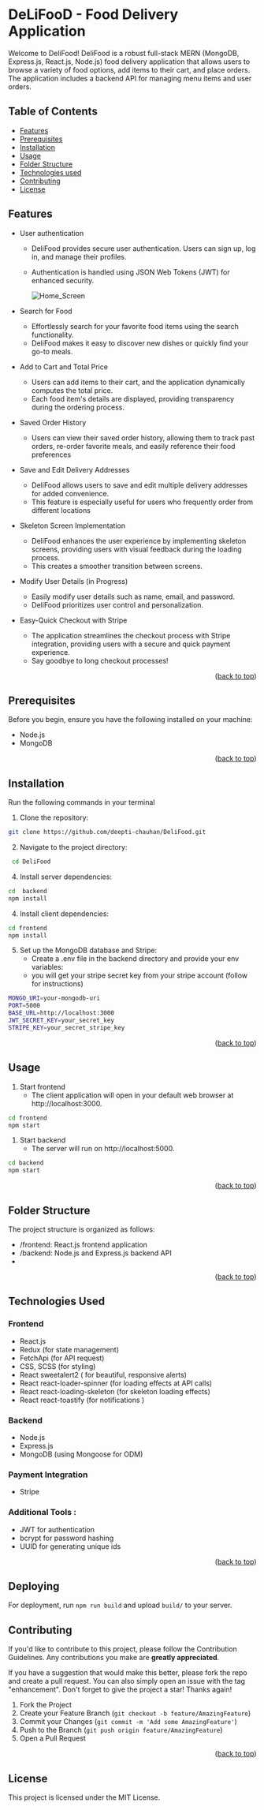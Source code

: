 <a name="readme-top"></a>


# DeLiFooD - Food Delivery Application
Welcome to DeliFood! DeliFood is a robust full-stack MERN (MongoDB, Express.js, React.js, Node.js) food delivery application that allows users to browse a variety of food options, add items to their cart, and place orders. The application includes a backend API for managing menu items and user orders.


## Table of Contents

-  <a href="#Features">Features</a>
-  <a href="#Prerequisites">Prerequisites</a>
-  <a href="#Installation">Installation</a>
-  <a href="#Usage">Usage</a>
-  <a href="#Folder-Structure">Folder Structure</a>
-  <a href="#Technologies-used">Technologies used</a>
-  <a href="#Contributing">Contributing</a>
-  <a href="#License">License</a>
  
## Features  

- User authentication

  * DeliFood provides secure user authentication. Users can sign up, log in, and manage their profiles.
  * Authentication is handled using JSON Web Tokens (JWT) for enhanced security.
 
    ![Home_Screen](https://github.com/deepti-chauhan/DeliFood/assets/76423762/d5f46fff-0916-4e76-8012-c52114296a1d)


- Search for Food
  
  * Effortlessly search for your favorite food items using the search functionality.
  * DeliFood makes it easy to discover new dishes or quickly find your go-to meals.

- Add to Cart and Total Price
  
  * Users can add items to their cart, and the application dynamically computes the total price.
  * Each food item's details are displayed, providing transparency during the ordering process.

- Saved Order History
  
  * Users can view their saved order history, allowing them to track past orders, re-order favorite meals, and easily reference their food preferences

- Save and Edit Delivery Addresses
  
  * DeliFood allows users to save and edit multiple delivery addresses for added convenience.
  * This feature is especially useful for users who frequently order from different locations

- Skeleton Screen Implementation
  
  * DeliFood enhances the user experience by implementing skeleton screens, providing users with visual feedback during the loading process.
  * This creates a smoother transition between screens.

- Modify User Details (in Progress)
  
  * Easily modify user details such as name, email, and password.
  * DeliFood prioritizes user control and personalization.

- Easy-Quick Checkout with Stripe
  
  * The application streamlines the checkout process with Stripe integration, providing users with a secure and quick payment experience.
  * Say goodbye to long checkout processes!

<p align="right">(<a href="#readme-top">back to top</a>)</p>

## Prerequisites

Before you begin, ensure you have the following installed on your machine:
- Node.js
- MongoDB
<p align="right">(<a href="#readme-top">back to top</a>)</p>

## Installation

Run the following commands in your terminal


1. Clone the repository:
```bash
git clone https://github.com/deepti-chauhan/DeliFood.git
```
2. Navigate to the project directory:
```bash
 cd DeliFood
```
   
4. Install server dependencies:
```bash
cd  backend
npm install
```

4. Install client dependencies:
```bash
cd frontend
npm install
```

5. Set up the MongoDB database and Stripe:
   - Create a .env file in the backend directory and provide your env variables:
   - you will get your stripe secret key from your stripe account (follow for instructions)
```bash
MONGO_URI=your-mongodb-uri
PORT=5000
BASE_URL=http://localhost:3000
JWT_SECRET_KEY=your_secret_key
STRIPE_KEY=your_secret_stripe_key
```
<p align="right">(<a href="#readme-top">back to top</a>)</p>

## Usage
1. Start frontend
   - The client application will open in your default web browser at http://localhost:3000.
```bash
cd frontend
npm start
```
1. Start backend
   - The server will run on http://localhost:5000.
```bash
cd backend
npm start
```
<p align="right">(<a href="#readme-top">back to top</a>)</p>

## Folder Structure 

The project structure is organized as follows:

- /frontend: React.js frontend application
- /backend: Node.js and Express.js backend API
- 
<p align="right">(<a href="#readme-top">back to top</a>)</p>

## Technologies Used 

### Frontend 
- React.js
- Redux (for state management)
- FetchApi (for API request)
- CSS, SCSS (for styling)
- React sweetalert2 ( for beautiful, responsive alerts)
- React react-loader-spinner (for loading effects at API calls)
- React react-loading-skeleton (for skeleton loading effects)
- React react-toastify (for notifications )

  
### Backend
- Node.js
- Express.js
- MongoDB (using Mongoose for ODM)

### Payment Integration
- Stripe

### Additional Tools :
-   JWT for authentication
-   bcrypt for password hashing
-   UUID for generating unique ids


<p align="right">(<a href="#readme-top">back to top</a>)</p>


## Deploying

For deployment, run `npm run build` and upload `build/` to your server.

## Contributing 
If you'd like to contribute to this project, please follow the Contribution Guidelines.
Any contributions you make are **greatly appreciated**.

If you have a suggestion that would make this better, please fork the repo and create a pull request. You can also simply open an issue with the tag "enhancement".
Don't forget to give the project a star! Thanks again!

1. Fork the Project
2. Create your Feature Branch (`git checkout -b feature/AmazingFeature`)
3. Commit your Changes (`git commit -m 'Add some AmazingFeature'`)
4. Push to the Branch (`git push origin feature/AmazingFeature`)
5. Open a Pull Request

<p align="right">(<a href="#readme-top">back to top</a>)</p>


## License

This project is licensed under the MIT License.




